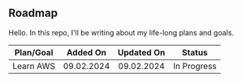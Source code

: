 ## Roadmap

Hello. In this repo, I'll be writing about my life-long plans and goals.

| Plan/Goal |  Added On  | Updated On |   Status    |
| :-------: | :--------: | :--------: | :---------: |
| Learn AWS | 09.02.2024 | 09.02.2024 | In Progress |
